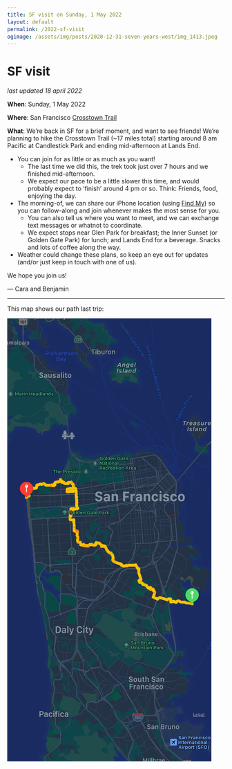 ```yaml
---
title: SF visit on Sunday, 1 May 2022
layout: default
permalink: /2022-sf-visit
ogimage: /assets/img/posts/2020-12-31-seven-years-west/img_1413.jpeg
---
```

# SF visit

_last updated 18 april 2022_

**When**: Sunday, 1 May 2022

**Where**: San Francisco [Crosstown Trail](https://crosstowntrail.org/)

**What**: We’re back in SF for a brief moment, and want to see friends! We’re planning to hike the Crosstown Trail (~17 miles total) starting around 8 am Pacific at Candlestick Park and ending mid-afternoon at Lands End.

* You can join for as little or as much as you want!
  * The last time we did this, the trek took just over 7 hours and we finished mid-afternoon.
  * We expect our pace to be a little slower this time, and would probably expect to ‘finish’ around 4 pm or so. Think: Friends, food, enjoying the day.
* The morning-of, we can share our iPhone location (using [Find My](https://support.apple.com/en-us/HT210514)) so you can follow-along and join whenever makes the most sense for you.
  * You can also tell us where you want to meet, and we can exchange text messages or whatnot to coordinate.
  * We expect stops near Glen Park for breakfast; the Inner Sunset (or Golden Gate Park) for lunch; and Lands End for a beverage. Snacks and lots of coffee along the way.
* Weather could change these plans, so keep an eye out for updates (and/or just keep in touch with one of us).

We hope you join us!

— Cara and Benjamin

---

This map shows our path last trip:

![Screenshot of last trip](/2022-sf-visit/9CF6F672-EB86-4C2E-A73F-AE4350235A54.jpeg)
